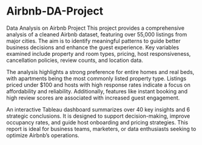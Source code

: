 # Airbnb-DA-Project
Data Analysis on Airbnb Project
This project provides a comprehensive analysis of a cleaned Airbnb dataset, featuring over 55,000 listings from major cities. The aim is to identify meaningful patterns to guide better business decisions and enhance the guest experience. Key variables examined include property and room types, pricing, host responsiveness, cancellation policies, review counts, and location data.

The analysis highlights a strong preference for entire homes and real beds, with apartments being the most commonly listed property type. Listings priced under $100 and hosts with high response rates indicate a focus on affordability and reliability. Additionally, features like instant booking and high review scores are associated with increased guest engagement.

An interactive Tableau dashboard summarizes over 40 key insights and 6 strategic conclusions. It is designed to support decision-making, improve occupancy rates, and guide host onboarding and pricing strategies. This report is ideal for business teams, marketers, or data enthusiasts seeking to optimize Airbnb’s operations.
